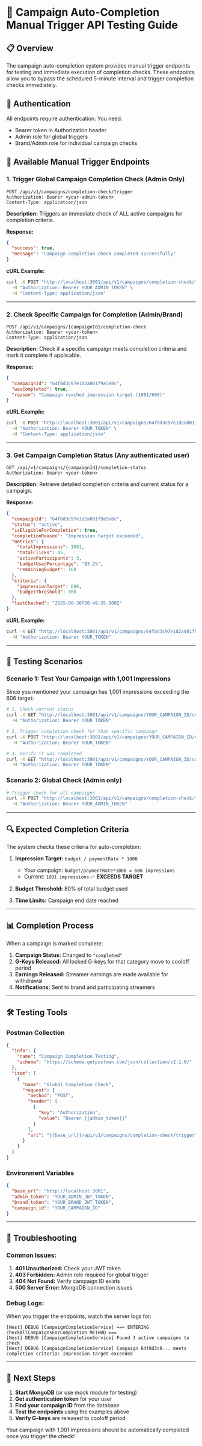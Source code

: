 # 🚀 Campaign Auto-Completion Manual Trigger API Testing Guide

## 📋 Overview

The campaign auto-completion system provides manual trigger endpoints for testing and immediate execution of completion checks. These endpoints allow you to bypass the scheduled 5-minute interval and trigger completion checks immediately.

## 🔑 Authentication

All endpoints require authentication. You need:
- Bearer token in Authorization header
- Admin role for global triggers
- Brand/Admin role for individual campaign checks

## 🎯 Available Manual Trigger Endpoints

### 1. **Trigger Global Campaign Completion Check** (Admin Only)
```http
POST /api/v1/campaigns/completion-check/trigger
Authorization: Bearer <your-admin-token>
Content-Type: application/json
```

**Description:** Triggers an immediate check of ALL active campaigns for completion criteria.

**Response:**
```json
{
  "success": true,
  "message": "Campaign completion check completed successfully"
}
```

**cURL Example:**
```bash
curl -X POST "http://localhost:3001/api/v1/campaigns/completion-check/trigger" \
  -H "Authorization: Bearer YOUR_ADMIN_TOKEN" \
  -H "Content-Type: application/json"
```

---

### 2. **Check Specific Campaign for Completion** (Admin/Brand)
```http
POST /api/v1/campaigns/{campaignId}/completion-check
Authorization: Bearer <your-token>
Content-Type: application/json
```

**Description:** Check if a specific campaign meets completion criteria and mark it complete if applicable.

**Response:**
```json
{
  "campaignId": "64f8d3c97e1d2a001f9a5e8c",
  "wasCompleted": true,
  "reason": "Campaign reached impression target (1001/606)"
}
```

**cURL Example:**
```bash
curl -X POST "http://localhost:3001/api/v1/campaigns/64f8d3c97e1d2a001f9a5e8c/completion-check" \
  -H "Authorization: Bearer YOUR_TOKEN" \
  -H "Content-Type: application/json"
```

---

### 3. **Get Campaign Completion Status** (Any authenticated user)
```http
GET /api/v1/campaigns/{campaignId}/completion-status
Authorization: Bearer <your-token>
```

**Description:** Retrieve detailed completion criteria and current status for a campaign.

**Response:**
```json
{
  "campaignId": "64f8d3c97e1d2a001f9a5e8c",
  "status": "active",
  "isEligibleForCompletion": true,
  "completionReason": "Impression target exceeded",
  "metrics": {
    "totalImpressions": 1001,
    "totalClicks": 45,
    "activeParticipants": 3,
    "budgetUsedPercentage": "83.2%",
    "remainingBudget": 168
  },
  "criteria": {
    "impressionTarget": 606,
    "budgetThreshold": 800
  },
  "lastChecked": "2025-08-30T20:49:35.000Z"
}
```

**cURL Example:**
```bash
curl -X GET "http://localhost:3001/api/v1/campaigns/64f8d3c97e1d2a001f9a5e8c/completion-status" \
  -H "Authorization: Bearer YOUR_TOKEN"
```

---

## 🧪 Testing Scenarios

### Scenario 1: Test Your Campaign with 1,001 Impressions
Since you mentioned your campaign has 1,001 impressions exceeding the 606 target:

```bash
# 1. Check current status
curl -X GET "http://localhost:3001/api/v1/campaigns/YOUR_CAMPAIGN_ID/completion-status" \
  -H "Authorization: Bearer YOUR_TOKEN"

# 2. Trigger completion check for that specific campaign
curl -X POST "http://localhost:3001/api/v1/campaigns/YOUR_CAMPAIGN_ID/completion-check" \
  -H "Authorization: Bearer YOUR_TOKEN"

# 3. Verify it was completed
curl -X GET "http://localhost:3001/api/v1/campaigns/YOUR_CAMPAIGN_ID/completion-status" \
  -H "Authorization: Bearer YOUR_TOKEN"
```

### Scenario 2: Global Check (Admin only)
```bash
# Trigger check for all campaigns
curl -X POST "http://localhost:3001/api/v1/campaigns/completion-check/trigger" \
  -H "Authorization: Bearer YOUR_ADMIN_TOKEN"
```

---

## 🔍 Expected Completion Criteria

The system checks these criteria for auto-completion:

1. **Impression Target:** `budget / paymentRate * 1000`
   - Your campaign: `budget/paymentRate*1000 = 606 impressions`
   - Current: `1001 impressions` ✅ **EXCEEDS TARGET**

2. **Budget Threshold:** 80% of total budget used
3. **Time Limits:** Campaign end date reached

---

## 📊 Completion Process

When a campaign is marked complete:

1. **Campaign Status:** Changed to `"completed"`
2. **G-Keys Released:** All locked G-keys for that category move to cooloff period
3. **Earnings Released:** Streamer earnings are made available for withdrawal
4. **Notifications:** Sent to brand and participating streamers

---

## 🛠️ Testing Tools

### Postman Collection
```json
{
  "info": {
    "name": "Campaign Completion Testing",
    "schema": "https://schema.getpostman.com/json/collection/v2.1.0/"
  },
  "item": [
    {
      "name": "Global Completion Check",
      "request": {
        "method": "POST",
        "header": [
          {
            "key": "Authorization",
            "value": "Bearer {{admin_token}}"
          }
        ],
        "url": "{{base_url}}/api/v1/campaigns/completion-check/trigger"
      }
    }
  ]
}
```

### Environment Variables
```json
{
  "base_url": "http://localhost:3001",
  "admin_token": "YOUR_ADMIN_JWT_TOKEN",
  "brand_token": "YOUR_BRAND_JWT_TOKEN",
  "campaign_id": "YOUR_CAMPAIGN_ID"
}
```

---

## 🚨 Troubleshooting

### Common Issues:

1. **401 Unauthorized:** Check your JWT token
2. **403 Forbidden:** Admin role required for global trigger
3. **404 Not Found:** Verify campaign ID exists
4. **500 Server Error:** MongoDB connection issues

### Debug Logs:
When you trigger the endpoints, watch the server logs for:
```
[Nest] DEBUG [CampaignCompletionService] === ENTERING checkAllCampaignsForCompletion METHOD ===
[Nest] DEBUG [CampaignCompletionService] Found 3 active campaigns to check
[Nest] DEBUG [CampaignCompletionService] Campaign 64f8d3c9... meets completion criteria: Impression target exceeded
```

---

## 🎉 Next Steps

1. **Start MongoDB** (or use mock module for testing)
2. **Get authentication token** for your user
3. **Find your campaign ID** from the database
4. **Test the endpoints** using the examples above
5. **Verify G-keys** are released to cooloff period

Your campaign with 1,001 impressions should be automatically completed once you trigger the check!
